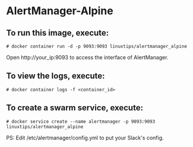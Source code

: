 # AlertManager-Alpine


## To run this image, execute:
```
# docker container run -d -p 9093:9093 linuxtips/alertmanager_alpine
```

Open http://your_ip:9093 to access the interface of AlertManager.

## To view the logs, execute:
```
# docker container logs -f <container_id>
```

## To create a swarm service, execute:
```
# docker service create --name alertmanager -p 9093:9093 linuxtips/alertmanager_alpine
```

PS: Edit /etc/alertmanager/config.yml to put your Slack's config.
